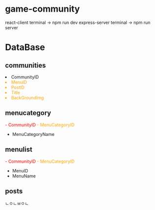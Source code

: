 # game-community

react-client
terminal -> npm run dev
express-server
terminal -> npm run server



# DataBase

## communities
<li color="red">CommunityID</li>
<li style="color:orange">MenuID</li>
<li style="color:orange">PostID</li>
<li style="color:orange">Title</li> 
<li style="color:orange">BackGroundImg</li> 

## menucategory
<span style="color:red">- CommunityID</span>
<span style="color:orange">- MenuCategoryID</span>
- MenuCategoryName

## menulist
<span style="color:red">- CommunityID</span>
<span style="color:orange">- MenuCategoryID</span> 
- MenuID
- MenuName

## posts
ㄴㅇㄴㅂㅇㄴ
